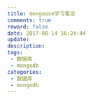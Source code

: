 ```yaml
---
title: mongoose学习笔记
comments: true
reward: false
date: 2017-08-14 16:24:44
update:
description:
tags: 
 - 数据库
 - mongodb 
categories:
 - 数据库
 - mongodb 
---
```

